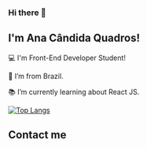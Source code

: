 ### Hi there 👋

## I'm Ana Cândida Quadros!

 

:computer: I'm Front-End Developer Student!

:house_with_garden: I’m from Brazil.

:books: I’m currently learning about React JS.


 [![Top Langs](https://github-readme-stats.vercel.app/api/top-langs/?username=AnaCandida)](https://github.com/AnaCandida/github-readme-stats)








## Contact me

